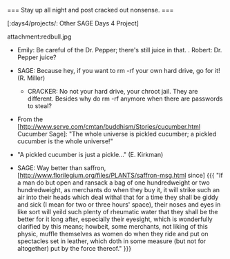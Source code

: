 === Stay up all night and post cracked out nonsense. ===

[:days4/projects/: Other SAGE Days 4 Project]

attachment:redbull.jpg

  * Emily: Be careful of the Dr. Pepper; there's still juice in that.
  . Robert: Dr. Pepper juice?

  * SAGE: Because hey, if you want to rm -rf your own hard drive, go for it! (R. Miller)
    * CRACKER: No not your hard drive, your chroot jail. They are different. Besides why do rm -rf anymore when there are passwords to steal?

  * From the [http://www.serve.com/cmtan/buddhism/Stories/cucumber.html Cucumber Sage]: "The whole universe is pickled cucumber; a pickled cucumber is the whole universe!"
   * "A pickled cucumber is just a pickle..." (E. Kirkman)


  * SAGE: Way better than saffron, [http://www.florilegium.org/files/PLANTS/saffron-msg.html since]
{{{
"If a man do but open and ransack a bag of one hundredweight or two
hundredweight, as merchants do when they buy it, it will strike such an air
into their heads which deal withal that for a time they shall be giddy and
sick (I mean for two or three hours' space), their noses and eyes in like
sort will yeild such plenty of rheumatic water that they shall be the
better for it long after, especially their eyesight, which is wonderfully
clarified by this means; howbeit, some merchants, not liking of this
physic, muffle themselves as women do when they ride and put on spectacles
set in leather, which doth in some measure (but not for altogether) put by
the force thereof."
}}}
